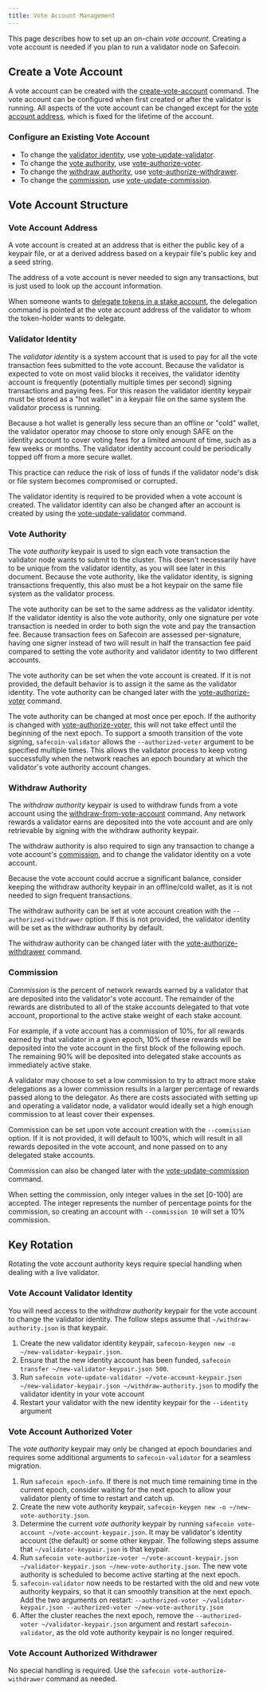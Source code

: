 ```yaml
---
title: Vote Account Management
---
```


This page describes how to set up an on-chain _vote account_. Creating a vote
account is needed if you plan to run a validator node on Safecoin.

## Create a Vote Account

A vote account can be created with the
[create-vote-account](../cli/usage.md#solana-create-vote-account) command.
The vote account can be configured when first created or after the validator is
running. All aspects of the vote account can be changed except for the
[vote account address](#vote-account-address), which is fixed for the lifetime
of the account.

### Configure an Existing Vote Account

- To change the [validator identity](#validator-identity), use
  [vote-update-validator](../cli/usage.md#solana-vote-update-validator).
- To change the [vote authority](#vote-authority), use
  [vote-authorize-voter](../cli/usage.md#solana-vote-authorize-voter).
- To change the [withdraw authority](#withdraw-authority), use
  [vote-authorize-withdrawer](../cli/usage.md#solana-vote-authorize-withdrawer).
- To change the [commission](#commission), use
  [vote-update-commission](../cli/usage.md#solana-vote-update-commission).

## Vote Account Structure

### Vote Account Address

A vote account is created at an address that is either the public key of a
keypair file, or at a derived address based on a keypair file's public key and
a seed string.

The address of a vote account is never needed to sign any transactions,
but is just used to look up the account information.

When someone wants to [delegate tokens in a stake account](../staking.md),
the delegation command is pointed at the vote account address of the validator
to whom the token-holder wants to delegate.

### Validator Identity

The _validator identity_ is a system account that is used to pay for all the
vote transaction fees submitted to the vote account.
Because the validator is expected to vote on most valid blocks it receives,
the validator identity account is frequently
(potentially multiple times per second) signing transactions and
paying fees. For this reason the validator identity keypair must be
stored as a "hot wallet" in a keypair file on the same system the validator
process is running.

Because a hot wallet is generally less secure than an offline or "cold" wallet,
the validator operator may choose to store only enough SAFE on the identity
account to cover voting fees for a limited amount of time, such as a few weeks
or months. The validator identity account could be periodically topped off
from a more secure wallet.

This practice can reduce the risk of loss of funds if the validator node's
disk or file system becomes compromised or corrupted.

The validator identity is required to be provided when a vote account is created.
The validator identity can also be changed after an account is created by using
the [vote-update-validator](../cli/usage.md#solana-vote-update-validator) command.

### Vote Authority

The _vote authority_ keypair is used to sign each vote transaction the validator
node wants to submit to the cluster. This doesn't necessarily have to be unique
from the validator identity, as you will see later in this document. Because
the vote authority, like the validator identity, is signing transactions
frequently, this also must be a hot keypair on the same file system as the
validator process.

The vote authority can be set to the same address as the validator identity.
If the validator identity is also the vote authority, only one
signature per vote transaction is needed in order to both sign the vote and pay
the transaction fee. Because transaction fees on Safecoin are assessed
per-signature, having one signer instead of two will result in half the transaction
fee paid compared to setting the vote authority and validator identity to two
different accounts.

The vote authority can be set when the vote account is created. If it is not
provided, the default behavior is to assign it the same as the validator identity.
The vote authority can be changed later with the
[vote-authorize-voter](../cli/usage.md#solana-vote-authorize-voter) command.

The vote authority can be changed at most once per epoch. If the authority is
changed with [vote-authorize-voter](../cli/usage.md#solana-vote-authorize-voter),
this will not take effect until the beginning of the next epoch.
To support a smooth transition of the vote signing,
`safecoin-validator` allows the `--authorized-voter` argument to be specified
multiple times. This allows the validator process to keep voting successfully
when the network reaches an epoch boundary at which the validator's vote
authority account changes.

### Withdraw Authority

The _withdraw authority_ keypair is used to withdraw funds from a vote account
using the [withdraw-from-vote-account](../cli/usage.md#solana-withdraw-from-vote-account)
command. Any network rewards a validator earns are deposited into the vote
account and are only retrievable by signing with the withdraw authority keypair.

The withdraw authority is also required to sign any transaction to change
a vote account's [commission](#commission), and to change the validator
identity on a vote account.

Because the vote account could accrue a significant balance, consider keeping
the withdraw authority keypair in an offline/cold wallet, as it is
not needed to sign frequent transactions.

The withdraw authority can be set at vote account creation with the
`--authorized-withdrawer` option. If this is not provided, the validator
identity will be set as the withdraw authority by default.

The withdraw authority can be changed later with the
[vote-authorize-withdrawer](../cli/usage.md#solana-vote-authorize-withdrawer)
command.

### Commission

_Commission_ is the percent of network rewards earned by a validator that are
deposited into the validator's vote account. The remainder of the rewards
are distributed to all of the stake accounts delegated to that vote account,
proportional to the active stake weight of each stake account.

For example, if a vote account has a commission of 10%, for all rewards earned
by that validator in a given epoch, 10% of these rewards will be deposited into
the vote account in the first block of the following epoch. The remaining 90%
will be deposited into delegated stake accounts as immediately active stake.

A validator may choose to set a low commission to try to attract more stake
delegations as a lower commission results in a larger percentage of rewards
passed along to the delegator. As there are costs associated with setting up
and operating a validator node, a validator would ideally set a high enough
commission to at least cover their expenses.

Commission can be set upon vote account creation with the `--commission` option.
If it is not provided, it will default to 100%, which will result in all
rewards deposited in the vote account, and none passed on to any delegated
stake accounts.

Commission can also be changed later with the
[vote-update-commission](../cli/usage.md#solana-vote-update-commission) command.

When setting the commission, only integer values in the set [0-100] are accepted.
The integer represents the number of percentage points for the commission, so
creating an account with `--commission 10` will set a 10% commission.

## Key Rotation

Rotating the vote account authority keys require special handling when dealing
with a live validator.

### Vote Account Validator Identity

You will need access to the _withdraw authority_ keypair for the vote account to
change the validator identity. The follow steps assume that
`~/withdraw-authority.json` is that keypair.

1. Create the new validator identity keypair, `safecoin-keygen new -o ~/new-validator-keypair.json`.
2. Ensure that the new identity account has been funded, `safecoin transfer ~/new-validator-keypair.json 500`.
3. Run `safecoin vote-update-validator ~/vote-account-keypair.json ~/new-validator-keypair.json ~/withdraw-authority.json`
   to modify the validator identity in your vote account
4. Restart your validator with the new identity keypair for the `--identity` argument

### Vote Account Authorized Voter

The _vote authority_ keypair may only be changed at epoch boundaries and
requires some additional arguments to `safecoin-validator` for a seamless
migration.

1. Run `safecoin epoch-info`. If there is not much time remaining time in the
   current epoch, consider waiting for the next epoch to allow your validator
   plenty of time to restart and catch up.
2. Create the new vote authority keypair, `safecoin-keygen new -o ~/new-vote-authority.json`.
3. Determine the current _vote authority_ keypair by running `safecoin vote-account ~/vote-account-keypair.json`. It may be validator's
   identity account (the default) or some other keypair. The following steps
   assume that `~/validator-keypair.json` is that keypair.
4. Run `safecoin vote-authorize-voter ~/vote-account-keypair.json ~/validator-keypair.json ~/new-vote-authority.json`.
   The new vote authority is scheduled to become active starting at the next epoch.
5. `safecoin-validator` now needs to be restarted with the old and new vote
   authority keypairs, so that it can smoothly transition at the next epoch. Add
   the two arguments on restart: `--authorized-voter ~/validator-keypair.json --authorized-voter ~/new-vote-authority.json`
6. After the cluster reaches the next epoch, remove the
   `--authorized-voter ~/validator-keypair.json` argument and restart
   `safecoin-validator`, as the old vote authority keypair is no longer required.

### Vote Account Authorized Withdrawer

No special handling is required. Use the `safecoin vote-authorize-withdrawer` command as needed.
